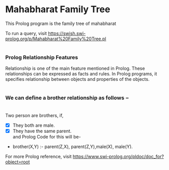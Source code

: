 # Mahabharat Family Tree
This Prolog program is the family tree of mahabharat

To run a query, visit https://swish.swi-prolog.org/p/Mahabharat%20Family%20Tree.pl <br><br>


### Prolog Relationship Features<br>
Relationship is one of the main feature mentioned in Prolog. These relationships can be expressed as facts and rules. In Prolog programs, it specifies relationship between objects and properties of the objects.<br><br>

### We can define a brother relationship as follows −<br><br>
Two person are brothers, if,<br>
- [x] They both are male.<br>
- [x] They have the same parent.<br>
    and Prolog Code for this will be-<br>
* brother(X,Y) :- parent(Z,X), parent(Z,Y),male(X), male(Y).


For more Prolog reference, visit https://www.swi-prolog.org/pldoc/doc_for?object=root
